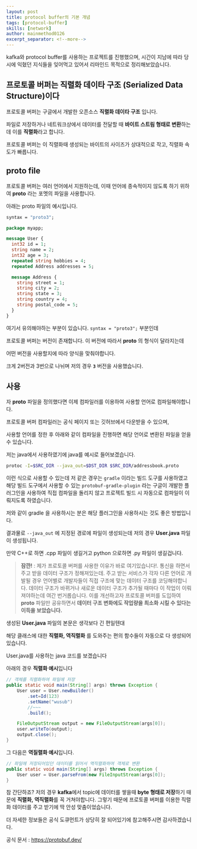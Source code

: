 ```yaml
---
layout: post
title: protocol buffer의 기본 개념
tags: [protocol-buffer]
skills: [network]
author: mainmethod0126
excerpt_separator: <!--more-->
---
```


kafka와 protocol buffer를 사용하는 프로젝트를 진행했으며, 시간이 지남에 따라 당시에 익혔던 지식들을 잊어먹고 있어서 리마인드 목적으로 정리해보았습니다.

<!--more-->

## 프로토콜 버퍼는 직렬화 데이타 구조 (Serialized Data Structure)이다

프로토콜 버퍼는 구글에서 개발한 오픈소스 **직렬화 데이타 구조** 입니다.

파일로 저장하거나 네트워크상에서 데이터를 전달할 때 **바이트 스트림 형태로 변환**하는데 이를 **직렬화**라고 합니다.

프로토콜 버퍼는 이 직렬화때 생성되는 바이트의 사이즈가 상대적으로 작고, 직렬화 속도가 빠릅니다.

## proto file

프로토콜 버퍼는 여러 언어에서 지원하는데, 이때 언어에 종속적이지 않도록 하기 위하여 **proto** 라는 포멧의 파일을 사용합니다.

아래는 proto 파일의 예시입니다.

```proto
syntax = "proto3";

package myapp;

message User {
  int32 id = 1;
  string name = 2;
  int32 age = 3;
  repeated string hobbies = 4;
  repeated Address addresses = 5;

  message Address {
    string street = 1;
    string city = 2;
    string state = 3;
    string country = 4;
    string postal_code = 5;
  }
}
```

여기서 유의해야하는 부분이 있습니다. `syntax = "proto3";` 부분인데

프로토콜 버퍼는 버전이 존재합니다. 이 버전에 따라서 **proto** 의 형식이 달라지는데

어떤 버전을 사용할지에 따라 양식을 맞춰야합니다.

크게 2버전과 3번으로 나뉘며 저의 경우 **`3`** 버전을 사용했습니다.

## 사용

자 **proto** 파일을 정의했다면 이제 컴파일러를 이용하여 사용할 언어로 컴파일해야합니다.

프로토콜 버퍼 컴파일러는 공식 페이지 또는 깃허브에서 다운받을 수 있으며,

사용할 언어를 정한 후 아래와 같이 컴파일을 진행하면 해당 언어로 변환된 파일을 얻을 수 있습니다.

저는 java에서 사용하였기에 java를 예시로 들어보겠습니다.

```bash
protoc -I=$SRC_DIR --java_out=$DST_DIR $SRC_DIR/addressbook.proto
```

이런 식으로 사용할 수 있는데 저 같은 경우는 `gradle` 이라는 빌드 도구를 사용하였고 해당 빌드 도구에서 사용할 수 있는 `protobuf-gradle-plugin` 라는 구글이 개발한 플러그인을 사용하여 직접 컴파일을 돌리지 않고 프로젝트 빌드 시 자동으로 컴파일이 이뤄지도록 하였습니다.

저와 같이 gradle 을 사용하시는 분은 해당 플러그인을 사용하시는 것도 좋은 방법입니다.

결과물로 `--java_out` 에 지정된 경로에 파일이 생성되는데 저의 경우 **User.java** 파일이 생성됩니다.

만약 C++로 하면 .cpp 파일이 생길거고 python 으로하면 .py 파일이 생길겁니다.

> **잠깐!** : 제가 프로토콜 버퍼를 사용한 이유가 바로 여기있습니다!.
>통신을 하면서 주고 받을 데이터 구조가 정해져있는데. 주고 받는 서비스가 각자 다른 언어로 개발될 경우 언어별로  개발자들이 직접 구조에 맞는 데이터 구조를 코딩해야합니다.
>데이터 구조가 바뀌거나 새로운 데이터 구조가 추가될 때마다 이 작업이 이뤄져야하는데 여간 번거롭습니다.
>이를 개선하고자 프로토콜 버퍼를 도입하여 **proto** 파일만 공유하면서
>**데이터 구조 변화에도 작업량을 최소화 시킬 수 있다는 이득을 보았습니다.**

생성된 **User.java** 파일의 본문은 생각보다 긴 편일텐대

해당 클래스에 대한 **직렬화, 역직렬화** 를 도와주는 편의 함수들이 자동으로 다 생성되어있습니다.

User.java를 사용하는 java 코드를 보겠습니다

아래의 경우 **직렬화 예시**입니다

```java
// 객체를 직렬화하여 파일에 저장
public static void main(String[] args) throws Exception {
    User user = User.newBuilder()
        .set=Id(123)
        .setName("wusub")
        //~~~
        .build();

    FileOutputStream output = new FileOutputStream(args[0]);
    user.writeTo(output);
    output.close();
}
```

그 다음은 **역질렬화 예시**입니다.

```java
// 파일에 저장되어있던 데이터를 읽어서 역직렬화하여 객체로 변환
public static void main(String[] args) throws Exception {
    User user = User.parseFrom(new FileInputStream(args[0]); 
}
```

참 간단하죠?
저의 경우 **kafka**에서 topic에 데이터를 쌓을때 **byte 형태로 저장**하기 때문에 **직렬화, 역직렬화**를 꼭 거쳐야합니다.
그렇기 때문에 프로토콜 버퍼를 이용한 직렬화 데이터를 주고 받기에 딱 안성 맞춤이었습니다.

더 자세한 정보들은 공식 도큐먼트가 상당히 잘 되어있기에 참고해주시면 감사하겠습니다.

공식 문서 : https://protobuf.dev/
